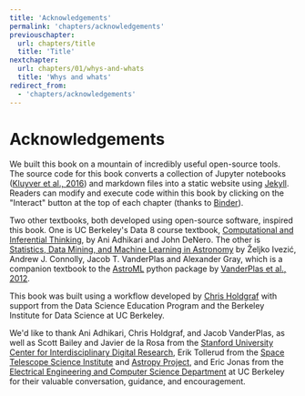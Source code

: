 ```yaml
---
title: 'Acknowledgements'
permalink: 'chapters/acknowledgements'
previouschapter:
  url: chapters/title
  title: 'Title'
nextchapter:
  url: chapters/01/whys-and-whats
  title: 'Whys and whats'
redirect_from:
  - 'chapters/acknowledgements'
---
```

# Acknowledgements

We built this book on a mountain of incredibly useful open-source tools. The source code for this book converts a collection of Jupyter notebooks ([Kluyver et al., 2016](http://ebooks.iospress.nl/publication/42900)) and markdown files into a static website using [Jekyll](https://jekyllrb.com/). Readers can modify and execute code within this book by clicking on the "Interact" button at the top of each chapter (thanks to [Binder](https://mybinder.org/)).

Two other textbooks, both developed using open-source software, inspired this book. One is UC Berkeley's Data 8 course textbook, [Computational and Inferential Thinking](https://www.inferentialthinking.com/), by Ani Adhikari and John DeNero. The other is [Statistics, Data Mining, and Machine Learning in Astronomy](https://press.princeton.edu/titles/10159.html) by Željko Ivezić, Andrew J. Connolly, Jacob T. VanderPlas and Alexander Gray, which is a companion textbook to the [AstroML](http://www.astroml.org/) python package by [VanderPlas et al., 2012](http://www.astroml.org/index.html#citing-astroml).

This book was built using a workflow developed by [Chris Holdgraf](https://predictablynoisy.com/textbooks-with-jupyter/chapters/introduction/intro) with support from the Data Science Education Program and the Berkeley Institute for Data Science at UC Berkeley.

We'd like to thank Ani Adhikari, Chris Holdgraf, and Jacob VanderPlas, as well as Scott Bailey and Javier de la Rosa from the [Stanford University Center for Interdisciplinary Digital Research](https://library.stanford.edu/research/cidr), Erik Tollerud from the [Space Telescope Science Institute](http://www.stsci.edu/) and [Astropy Project](http://www.astropy.org/), and Eric Jonas from the [Electrical Engineering and Computer Science Department](https://eecs.berkeley.edu/) at UC Berkeley for their valuable conversation, guidance, and encouragement.